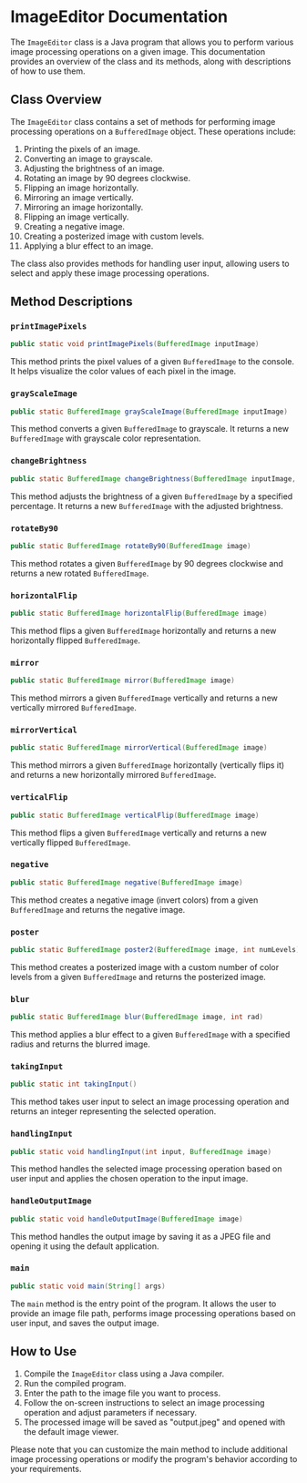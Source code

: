 # ImageEditor Documentation

The `ImageEditor` class is a Java program that allows you to perform various image processing operations on a given image. This documentation provides an overview of the class and its methods, along with descriptions of how to use them.

## Class Overview

The `ImageEditor` class contains a set of methods for performing image processing operations on a `BufferedImage` object. These operations include:

1. Printing the pixels of an image.
2. Converting an image to grayscale.
3. Adjusting the brightness of an image.
4. Rotating an image by 90 degrees clockwise.
5. Flipping an image horizontally.
6. Mirroring an image vertically.
7. Mirroring an image horizontally.
8. Flipping an image vertically.
9. Creating a negative image.
10. Creating a posterized image with custom levels.
11. Applying a blur effect to an image.

The class also provides methods for handling user input, allowing users to select and apply these image processing operations.

## Method Descriptions

### `printImagePixels`

```java
public static void printImagePixels(BufferedImage inputImage)
```

This method prints the pixel values of a given `BufferedImage` to the console. It helps visualize the color values of each pixel in the image.

### `grayScaleImage`

```java
public static BufferedImage grayScaleImage(BufferedImage inputImage)
```

This method converts a given `BufferedImage` to grayscale. It returns a new `BufferedImage` with grayscale color representation.

### `changeBrightness`

```java
public static BufferedImage changeBrightness(BufferedImage inputImage, int increase)
```

This method adjusts the brightness of a given `BufferedImage` by a specified percentage. It returns a new `BufferedImage` with the adjusted brightness.

### `rotateBy90`

```java
public static BufferedImage rotateBy90(BufferedImage image)
```

This method rotates a given `BufferedImage` by 90 degrees clockwise and returns a new rotated `BufferedImage`.

### `horizontalFlip`

```java
public static BufferedImage horizontalFlip(BufferedImage image)
```

This method flips a given `BufferedImage` horizontally and returns a new horizontally flipped `BufferedImage`.

### `mirror`

```java
public static BufferedImage mirror(BufferedImage image)
```

This method mirrors a given `BufferedImage` vertically and returns a new vertically mirrored `BufferedImage`.

### `mirrorVertical`

```java
public static BufferedImage mirrorVertical(BufferedImage image)
```

This method mirrors a given `BufferedImage` horizontally (vertically flips it) and returns a new horizontally mirrored `BufferedImage`.

### `verticalFlip`

```java
public static BufferedImage verticalFlip(BufferedImage image)
```

This method flips a given `BufferedImage` vertically and returns a new vertically flipped `BufferedImage`.

### `negative`

```java
public static BufferedImage negative(BufferedImage image)
```

This method creates a negative image (invert colors) from a given `BufferedImage` and returns the negative image.

### `poster`

```java
public static BufferedImage poster2(BufferedImage image, int numLevels)
```

This method creates a posterized image with a custom number of color levels from a given `BufferedImage` and returns the posterized image.

### `blur`

```java
public static BufferedImage blur(BufferedImage image, int rad)
```

This method applies a blur effect to a given `BufferedImage` with a specified radius and returns the blurred image.

### `takingInput`

```java
public static int takingInput()
```

This method takes user input to select an image processing operation and returns an integer representing the selected operation.

### `handlingInput`

```java
public static void handlingInput(int input, BufferedImage image)
```

This method handles the selected image processing operation based on user input and applies the chosen operation to the input image.

### `handleOutputImage`

```java
public static void handleOutputImage(BufferedImage image)
```

This method handles the output image by saving it as a JPEG file and opening it using the default application.

### `main`

```java
public static void main(String[] args)
```

The `main` method is the entry point of the program. It allows the user to provide an image file path, performs image processing operations based on user input, and saves the output image.

## How to Use

1. Compile the `ImageEditor` class using a Java compiler.
2. Run the compiled program.
3. Enter the path to the image file you want to process.
4. Follow the on-screen instructions to select an image processing operation and adjust parameters if necessary.
5. The processed image will be saved as "output.jpeg" and opened with the default image viewer.

Please note that you can customize the main method to include additional image processing operations or modify the program's behavior according to your requirements.
